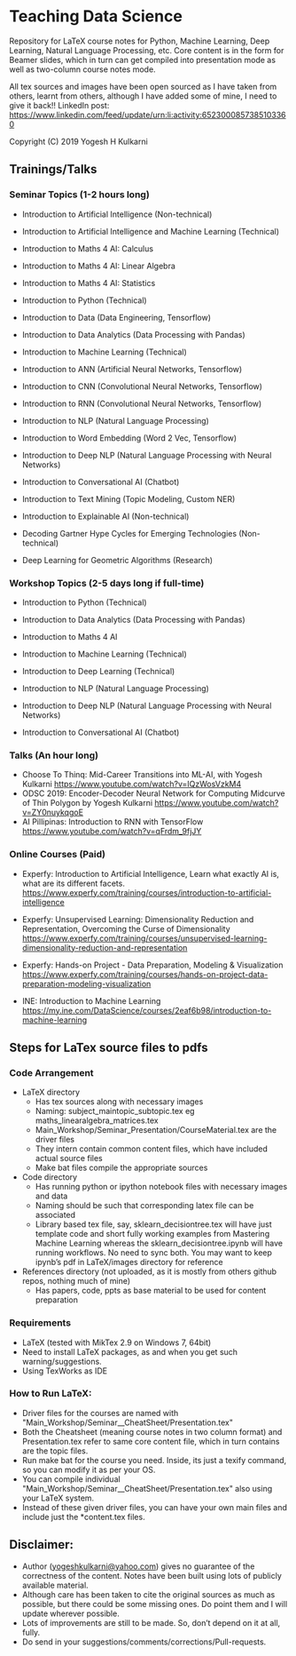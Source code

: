 # Teaching Data Science

Repository for LaTeX course notes for Python, Machine Learning, Deep Learning, Natural Language Processing, etc. Core content is in the form for Beamer slides, which in turn can get compiled into presentation mode as well as two-column course notes mode.

All tex sources and images have been open sourced as I have taken from others, learnt from others, although I have added some of mine, I need to give it back!! LinkedIn post: https://www.linkedin.com/feed/update/urn:li:activity:6523000857385103360

Copyright (C) 2019 Yogesh H Kulkarni

<!--
## Rational
- Global Recognition and getting opportunities and respect (Part II, 40+, chalk in hand)
- For Giving back from classes to masses, dyan-eshwar. 
- If any $: Donate to CoEP Alumni, Jagriti, Aai for causes (Experfy/INE already)
- For better own understanding
-->
<!-- 
Avenues: @TFUG Pune, Colleges/Confs, GDE speakers opportunities

## Playbook (conduct lectures under TFUG Pune)
Logistics:
- Day/time: Saturdays Mornings, 9 to 10 am, else NO
- Pre-Talk:
    - Prep materials _seminar.tex and ipynb for 40 minutes talk and then QnA
    - Create Google calendar event with Google Meet link
    - Create Banner png from admin/template.ppt
		- Create TFUG Pune Meetup event with Google Meet link and Banner png, good intro text
    - Advertise the Meetup link: my LinkedIn, Company Teams, GDE WhatsApp groups
    - Copy material pdf/ipynbs under github Talks/presentations folder
		- No recording or YouTube streaming, content is open-sourced anyway
- During Talk:
<!-- 		- Simplify with Doodles (?, tablet)

    - Take pictures or screenshots
    - At the end of the talk, share links to my github page, yati.io, linkedin profile
- Post-Talk:
    - Fill GDE Advocu entry with picture taken
    - Fill GDE New event survey link
    - Share beamer pdf of the talk on meetup, post pictures there

## Video Recordings
- Using OBS: Open-source Free-ware
	- Sources: Windows Capture
	- Settings:
		- Hot Keys: Alt + 10 to start recording, Alt + F11 to stop
		- Output format : mkv, easier to mix, can be converted to mp4 by File->Remux
		- Output gets stored in Videos folder
- OpenTech to edit video, save to join
- Handbrake to compress video
 -->
 
## Trainings/Talks

### Seminar Topics (1-2 hours long)
- Introduction to Artificial Intelligence (Non-technical)
- Introduction to Artificial Intelligence and Machine Learning (Technical)

- Introduction to Maths 4 AI: Calculus
- Introduction to Maths 4 AI: Linear Algebra
- Introduction to Maths 4 AI: Statistics

- Introduction to Python (Technical)

- Introduction to Data (Data Engineering, Tensorflow)
- Introduction to Data Analytics (Data Processing with Pandas)

- Introduction to Machine Learning (Technical)
- Introduction to ANN (Artificial Neural Networks, Tensorflow)
- Introduction to CNN (Convolutional Neural Networks, Tensorflow)
- Introduction to RNN (Convolutional Neural Networks, Tensorflow)

- Introduction to NLP (Natural Language Processing)
- Introduction to Word Embedding (Word 2 Vec, Tensorflow)
- Introduction to Deep NLP (Natural Language Processing with Neural Networks)
- Introduction to Conversational AI (Chatbot)
- Introduction to Text Mining (Topic Modeling, Custom NER)

- Introduction to Explainable AI (Non-technical)
- Decoding Gartner Hype Cycles for Emerging Technologies (Non-technical)
- Deep Learning for Geometric Algorithms (Research)

### Workshop Topics (2-5 days long if full-time)
- Introduction to Python (Technical)
- Introduction to Data Analytics (Data Processing with Pandas)

- Introduction to Maths 4 AI

- Introduction to Machine Learning (Technical)
- Introduction to Deep Learning (Technical)

- Introduction to NLP (Natural Language Processing)
- Introduction to Deep NLP (Natural Language Processing with Neural Networks)

- Introduction to Conversational AI (Chatbot)

### Talks (An hour long)
- Choose To Thinq: Mid-Career Transitions into ML-AI, with Yogesh Kulkarni https://www.youtube.com/watch?v=IQzWosVzkM4
- ODSC 2019: Encoder-Decoder Neural Network for Computing Midcurve of Thin Polygon by Yogesh Kulkarni https://www.youtube.com/watch?v=ZY0nuykqgoE
- AI Pillipinas: Introduction to RNN with TensorFlow https://www.youtube.com/watch?v=qFrdm_9fjJY

### Online Courses (Paid)
- Experfy: Introduction to Artificial Intelligence, Learn what exactly AI is, what are its different facets.
https://www.experfy.com/training/courses/introduction-to-artificial-intelligence

- Experfy: Unsupervised Learning: Dimensionality Reduction and Representation, Overcoming the Curse of Dimensionality
https://www.experfy.com/training/courses/unsupervised-learning-dimensionality-reduction-and-representation

- Experfy: Hands-on Project - Data Preparation, Modeling & Visualization
https://www.experfy.com/training/courses/hands-on-project-data-preparation-modeling-visualization

- INE: Introduction to Machine Learning 
https://my.ine.com/DataScience/courses/2eaf6b98/introduction-to-machine-learning

## Steps for LaTex source files to pdfs

### Code Arrangement
*	LaTeX directory 
	* Has tex sources along with necessary images
	*	Naming: subject_maintopic_subtopic.tex eg maths_linearalgebra_matrices.tex
	*	Main_Workshop/Seminar_Presentation/CourseMaterial.tex are the driver files
	*	They intern contain common content files, which have included actual source files
	*	Make bat files compile the appropriate sources
*	Code directory 
	*	Has running python or ipython notebook files with necessary images and data
	*	Naming should be such that corresponding latex file can be associated
	*	Library based tex file, say, sklearn_decisiontree.tex will have just template code and short fully working examples from Mastering Machine Learning whereas the sklearn_decisiontree.ipynb will have running workflows. No need to sync both. You may want to keep ipynb’s pdf in LaTeX/images directory for reference
*	References directory (not uploaded, as it is mostly from others github repos, nothing much of mine)
	*	Has papers, code, ppts as base material to be used for content preparation

### Requirements
* LaTeX (tested with MikTex 2.9 on Windows 7, 64bit)
* Need to install LaTeX packages, as and when you get such warning/suggestions.
* Using TexWorks as IDE


<!-- ## Data Science Course Series

<img src="LaTeX/images/teaching_data_science_series.png"/> -->

### How to Run LaTeX:
* Driver files for the courses are named with "Main_Workshop/Seminar_<course>_CheatSheet/Presentation.tex"
* Both the Cheatsheet (meaning course notes in two column format) and Presentation.tex refer to same core content file, which in turn contains are the topic files.
* Run make bat for the course you need. Inside, its just a texify command, so you can modify it as per your OS.
* You can compile individual "Main_Workshop/Seminar_<course>_CheatSheet/Presentation.tex" also using your LaTeX system.
* Instead of these given driver files, you can have your own main files and include just the *content.tex files.

<!-- ## Notes

<!-- ## Good resources for learning
*	Machine Learning
    * ML Victor Levrenko https://www.youtube.com/user/victorlavrenko/playlists
    * Statistics ML https://www.youtube.com/user/BCFoltz/playlists 
*	Deep Learning
    * Deep Learning by Google https://in.udacity.com/course/deep-learning--ud730
    * Deep Learning Book lectures https://www.youtube.com/channel/UCF9O8Vj-FEbRDA5DcDGz-Pg/playlists

*	General
    * Open Data Science Masters http://datasciencemasters.org/
    * GeekForGeeks https://www.youtube.com/watch?v=v4cd1O4zkGw
 -->

## Disclaimer:
* Author (yogeshkulkarni@yahoo.com) gives no guarantee of the correctness of the content. Notes have been built using lots of publicly available material. 
* Although care has been taken to cite the original sources as much as possible, but there could be some missing ones. Do point them and I will update wherever possible. 
* Lots of improvements are still to be made. So, don’t depend on it at all, fully. 
* Do send in your suggestions/comments/corrections/Pull-requests.